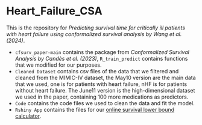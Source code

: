 # Heart_Failure_CSA

This is the repository for *Predicting survival time for critically ill patients with heart failure using conformalized survival analysis by Wang et al. (2024)*.

- `cfsurv_paper-main` contains the package from *Conformalized Survival Analysis by Candès et al. (2023)*, `R_train_predict` contains functions that we modified for our purposes.
- `Cleaned Dataset` contains csv files of the data that we filtered and cleaned from the MIMIC-IV dataset, the May10 version are the main data that we used, one is for patients with heart failure, nHF is for patients without heart failure. The June11 version is the high-dimensional dataset we used in the paper, containing 100 more medications as predictors.
- `Code` contains the code files we used to clean the data and fit the model.
- `Rshiny App` contains the files for our [online survival lower bound calculator](https://username434.shinyapps.io/Heart_failure_conformalized_survival_analysis/).
